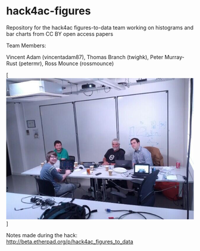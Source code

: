 hack4ac-figures
===============

Repository for the hack4ac figures-to-data team working on histograms and bar charts from CC BY open access papers

Team Members:

Vincent Adam (vincentadam87), 
Thomas Branch (twighk), 
Peter Murray-Rust (petermr), 
Ross Mounce (rossmounce)

[![Picture](https://github.com/rossmounce/hack4ac-figures/blob/master/the-team.jpg?raw=true)]

Notes made during the hack: http://beta.etherpad.org/p/hack4ac_figures_to_data
